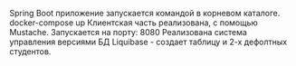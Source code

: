 Spring Boot приложение запускается командой в корневом каталоге.
docker-compose up
Клиентская часть реализована, с помощью Mustache.
Запускается на порту:
8080
Реализована система управления версиями БД Liquibase - создает таблицу и 2-х дефолтных студентов.
